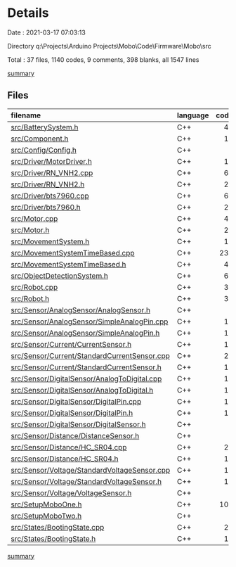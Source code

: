 # Details

Date : 2021-03-17 07:03:13

Directory q:\Projects\Arduino Projects\Mobo\Code\Firmware\Mobo\src

Total : 37 files,  1140 codes, 9 comments, 398 blanks, all 1547 lines

[summary](results.md)

## Files
| filename | language | code | comment | blank | total |
| :--- | :--- | ---: | ---: | ---: | ---: |
| [src/BatterySystem.h](/src/BatterySystem.h) | C++ | 45 | 0 | 15 | 60 |
| [src/Component.h](/src/Component.h) | C++ | 16 | 0 | 4 | 20 |
| [src/Config/Config.h](/src/Config/Config.h) | C++ | 0 | 0 | 3 | 3 |
| [src/Driver/MotorDriver.h](/src/Driver/MotorDriver.h) | C++ | 16 | 0 | 10 | 26 |
| [src/Driver/RN_VNH2.cpp](/src/Driver/RN_VNH2.cpp) | C++ | 62 | 0 | 16 | 78 |
| [src/Driver/RN_VNH2.h](/src/Driver/RN_VNH2.h) | C++ | 22 | 0 | 15 | 37 |
| [src/Driver/bts7960.cpp](/src/Driver/bts7960.cpp) | C++ | 60 | 0 | 16 | 76 |
| [src/Driver/bts7960.h](/src/Driver/bts7960.h) | C++ | 25 | 0 | 9 | 34 |
| [src/Motor.cpp](/src/Motor.cpp) | C++ | 47 | 0 | 15 | 62 |
| [src/Motor.h](/src/Motor.h) | C++ | 25 | 0 | 10 | 35 |
| [src/MovementSystem.h](/src/MovementSystem.h) | C++ | 13 | 0 | 8 | 21 |
| [src/MovementSystemTimeBased.cpp](/src/MovementSystemTimeBased.cpp) | C++ | 235 | 0 | 52 | 287 |
| [src/MovementSystemTimeBased.h](/src/MovementSystemTimeBased.h) | C++ | 44 | 0 | 21 | 65 |
| [src/ObjectDetectionSystem.h](/src/ObjectDetectionSystem.h) | C++ | 69 | 0 | 25 | 94 |
| [src/Robot.cpp](/src/Robot.cpp) | C++ | 37 | 0 | 15 | 52 |
| [src/Robot.h](/src/Robot.h) | C++ | 33 | 0 | 9 | 42 |
| [src/Sensor/AnalogSensor/AnalogSensor.h](/src/Sensor/AnalogSensor/AnalogSensor.h) | C++ | 8 | 0 | 3 | 11 |
| [src/Sensor/AnalogSensor/SimpleAnalogPin.cpp](/src/Sensor/AnalogSensor/SimpleAnalogPin.cpp) | C++ | 13 | 0 | 4 | 17 |
| [src/Sensor/AnalogSensor/SimpleAnalogPin.h](/src/Sensor/AnalogSensor/SimpleAnalogPin.h) | C++ | 13 | 0 | 3 | 16 |
| [src/Sensor/Current/CurrentSensor.h](/src/Sensor/Current/CurrentSensor.h) | C++ | 10 | 0 | 4 | 14 |
| [src/Sensor/Current/StandardCurrentSensor.cpp](/src/Sensor/Current/StandardCurrentSensor.cpp) | C++ | 21 | 0 | 5 | 26 |
| [src/Sensor/Current/StandardCurrentSensor.h](/src/Sensor/Current/StandardCurrentSensor.h) | C++ | 18 | 0 | 8 | 26 |
| [src/Sensor/DigitalSensor/AnalogToDigital.cpp](/src/Sensor/DigitalSensor/AnalogToDigital.cpp) | C++ | 13 | 0 | 4 | 17 |
| [src/Sensor/DigitalSensor/AnalogToDigital.h](/src/Sensor/DigitalSensor/AnalogToDigital.h) | C++ | 16 | 0 | 4 | 20 |
| [src/Sensor/DigitalSensor/DigitalPin.cpp](/src/Sensor/DigitalSensor/DigitalPin.cpp) | C++ | 12 | 0 | 4 | 16 |
| [src/Sensor/DigitalSensor/DigitalPin.h](/src/Sensor/DigitalSensor/DigitalPin.h) | C++ | 13 | 0 | 5 | 18 |
| [src/Sensor/DigitalSensor/DigitalSensor.h](/src/Sensor/DigitalSensor/DigitalSensor.h) | C++ | 8 | 0 | 3 | 11 |
| [src/Sensor/Distance/DistanceSensor.h](/src/Sensor/Distance/DistanceSensor.h) | C++ | 9 | 0 | 5 | 14 |
| [src/Sensor/Distance/HC_SR04.cpp](/src/Sensor/Distance/HC_SR04.cpp) | C++ | 29 | 0 | 10 | 39 |
| [src/Sensor/Distance/HC_SR04.h](/src/Sensor/Distance/HC_SR04.h) | C++ | 18 | 0 | 8 | 26 |
| [src/Sensor/Voltage/StandardVoltageSensor.cpp](/src/Sensor/Voltage/StandardVoltageSensor.cpp) | C++ | 19 | 0 | 5 | 24 |
| [src/Sensor/Voltage/StandardVoltageSensor.h](/src/Sensor/Voltage/StandardVoltageSensor.h) | C++ | 16 | 0 | 6 | 22 |
| [src/Sensor/Voltage/VoltageSensor.h](/src/Sensor/Voltage/VoltageSensor.h) | C++ | 9 | 0 | 2 | 11 |
| [src/SetupMoboOne.h](/src/SetupMoboOne.h) | C++ | 101 | 8 | 53 | 162 |
| [src/SetupMoboTwo.h](/src/SetupMoboTwo.h) | C++ | 1 | 0 | 0 | 1 |
| [src/States/BootingState.cpp](/src/States/BootingState.cpp) | C++ | 29 | 1 | 14 | 44 |
| [src/States/BootingState.h](/src/States/BootingState.h) | C++ | 15 | 0 | 5 | 20 |

[summary](results.md)